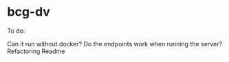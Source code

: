 # bcg-dv

To do:

Can it run without docker?
Do the endpoints work when running the server?
Refactoring
Readme